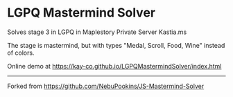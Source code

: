 LGPQ Mastermind Solver
====================

Solves stage 3 in LGPQ in Maplestory Private Server Kastia.ms

The stage is mastermind, but with types "Medal, Scroll, Food, Wine" instead of colors.

Online demo at https://kay-co.github.io/LGPQMastermindSolver/index.html

--- 
Forked from https://github.com/NebuPookins/JS-Mastermind-Solver
